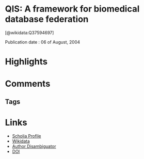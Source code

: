 
QIS: A framework for biomedical database federation
===================================================
  
  [@wikidata:Q37594697]  
  
Publication date : 06 of August, 2004  

# Highlights

# Comments

## Tags

# Links
  
 * [Scholia Profile](https://scholia.toolforge.org/work/Q37594697)  
 * [Wikidata](https://www.wikidata.org/wiki/Q37594697)  
 * [Author Disambiguator](https://author-disambiguator.toolforge.org/work_item_oauth.php?id=Q37594697&batch_id=&match=1&author_list_id=&doit=Get+author+links+for+work)  
 * [DOI](https://doi.org/10.1197/JAMIA.M1506)  
